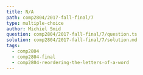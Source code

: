 ```yaml
---
title: N/A
path: comp2804/2017-fall-final/7
type: multiple-choice
author: Michiel Smid
question: comp2804/2017-fall-final/7/question.ts
solution: comp2804/2017-fall-final/7/solution.md
tags:
  - comp2804
  - comp2804-final
  - comp2804-reordering-the-letters-of-a-word
---
```


